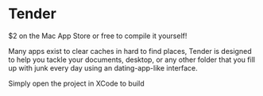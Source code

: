# Tender
$2 on the Mac App Store or free to compile it yourself!

Many apps exist to clear caches in hard to find places, Tender is designed to help you tackle your documents, desktop, or any other folder that you fill up with junk every day using an dating-app-like interface. 

Simply open the project in XCode to build
